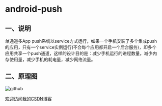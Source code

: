 android-push
==========================================

## 一、说明

单通道多App push系统以service方式运行，如果一个手机安装了多个集成push的应用，只有一个service实例运行(不会每个应用都开启一个后台服务)，即多个应用共享一个push通道，这样的设计目的是：减少手机运行的进程数量，减少内存使用量，减少手机的耗电量，减少网络流量。


## 二、原理图 

![github](http://img.blog.csdn.net/20130806123850390 "附图一")




[欢迎访问我的CSDN博客](http://blog.csdn.net/zz7zz7zz)<br />



